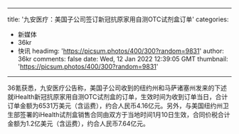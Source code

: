 
---
title: '九安医疗：美国子公司签订新冠抗原家用自测OTC试剂盒订单'
categories: 
 - 新媒体
 - 36kr
 - 快讯
headimg: 'https://picsum.photos/400/300?random=9831'
author: 36kr
comments: false
date: Wed, 12 Jan 2022 12:39:05 GMT
thumbnail: 'https://picsum.photos/400/300?random=9831'
---

<div>   
36氪获悉，九安医疗公告称，美国子公司收到的纽约州和马萨诸塞州发来的下述就iHealth新冠抗原家用自测OTC试剂盒的订单，生效时间为收到订单当日，合计订单金额为6531万美元（含运费），约合人民币4.16亿元。另外，与美国纽约州卫生部签署的iHealth试剂盒销售合同由双方于当地时间1月10日生效，合同价税合计金额为1.2亿美元（含运费），约合人民币7.64亿元。  
</div>
            